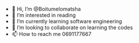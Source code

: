 - 👋 Hi, I’m @Boitumelomatsha
- 👀 I’m interested in reading 
- 🌱 I’m currently learning software engineering 
- 💞️ I’m looking to collaborate on learning the codes
- 📫 How to reach me 0691177667

<!---
Boitumelomatsha/Boitumelomatsha is a ✨ special ✨ repository because its `README.md` (this file) appears on your GitHub profile.
You can click the Preview link to take a look at your changes.
--->
